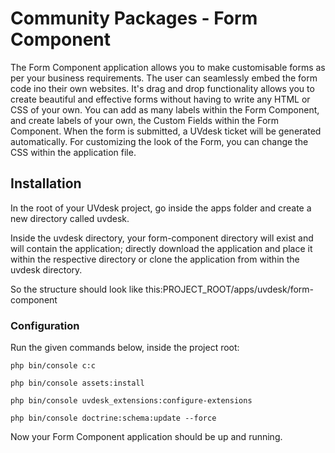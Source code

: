 # Community Packages - Form Component

The Form Component application allows you to make customisable forms as per your business requirements. The user can seamlessly embed the form code ino their own websites. It's drag and drop functionality allows you to create beautiful and effective forms without having to write any HTML or CSS of your own. 
You can add as many labels within the Form Component, and create labels of your own, the Custom Fields within the Form Component. When the form is submitted, a UVdesk ticket will be generated automatically.
For customizing the look of the Form, you can change the CSS within the application file. 

## Installation

In the root of your UVdesk project, go inside the apps folder and create a new directory called uvdesk.

Inside the uvdesk directory, your form-component directory will exist and will contain the application; directly download the application and place it within the respective directory or clone the application from within the uvdesk directory.

So the structure should look like this:PROJECT_ROOT/apps/uvdesk/form-component

### Configuration

Run the given commands below, inside the project root:

```
php bin/console c:c

php bin/console assets:install

php bin/console uvdesk_extensions:configure-extensions

php bin/console doctrine:schema:update --force
```
 
Now your Form Component application should be up and running.
